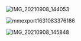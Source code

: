 


![IMG_20210908_144053](https://github.com/pj66666/Material-handling-robot/assets/68932539/51faf0ea-df02-4d4e-82e0-564c15643afc)

![mmexport1631083376186](https://github.com/pj66666/Material-handling-robot/assets/68932539/a492bcef-45d7-494a-80b9-b5492c9da324)

![IMG_20210908_145848](https://github.com/pj66666/Material-handling-robot/assets/68932539/e8e983f9-2fb9-4bff-8883-006f7d0da44d)

